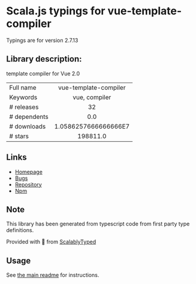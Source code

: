 
# Scala.js typings for vue-template-compiler

Typings are for version 2.7.13

## Library description:
template compiler for Vue 2.0

|                    |                 |
| ------------------ | :-------------: |
| Full name          | vue-template-compiler |
| Keywords           | vue, compiler |
| # releases         | 32 |
| # dependents       | 0.0 |
| # downloads        | 1.0586257666666666E7 |
| # stars            | 198811.0 |

## Links
- [Homepage](https://github.com/vuejs/vue/tree/dev/packages/vue-template-compiler#readme)
- [Bugs](https://github.com/vuejs/vue/issues)
- [Repository](https://github.com/vuejs/vue)
- [Npm](https://www.npmjs.com/package/vue-template-compiler)
    


## Note
This library has been generated from typescript code from first party type definitions.

Provided with :purple_heart: from [ScalablyTyped](https://github.com/oyvindberg/ScalablyTyped)

## Usage
See [the main readme](../../readme.md) for instructions.


